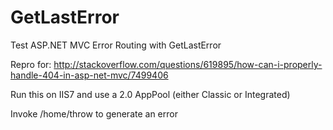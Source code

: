 GetLastError
============

Test ASP.NET MVC Error Routing with GetLastError

Repro for: http://stackoverflow.com/questions/619895/how-can-i-properly-handle-404-in-asp-net-mvc/7499406

Run this on IIS7 and use a 2.0 AppPool (either Classic or Integrated)

Invoke /home/throw to generate an error
